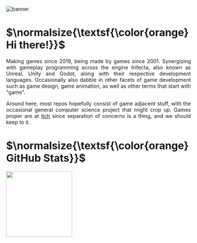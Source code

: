 ![banner](https://raw.githubusercontent.com/luischavesdev/luischavesdev/master/img/banner.gif)

# $\normalsize{\textsf{\color{orange}Hi there!}}$
<p align="justify">
  Making games since 2019, being made by games since 2001. Synergizing with gameplay programming across the engine trifecta, also known as Unreal, Unity and Godot, along with their respective development languages. 
  Occasionally also dabble in other facets of game development such as game design, game animation, as well as other terms that start with "game".
</p>

<p align="justify">
  Around here, most repos hopefully consist of game adjacent stuff, with the occasional general computer science project that might crop up. Games proper are at <a href="https://luischaves.itch.io" target="_blank">itch</a> since separation of concerns is a thing, and we should keep to it.
</p>


# $\normalsize{\textsf{\color{orange}GitHub Stats}}$
<img height="180em" src="https://github-readme-stats.vercel.app/api?username=luischavesdev&theme=codeSTACKr&show_icons=true" />
